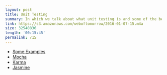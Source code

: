 ```yaml
---
layout: post
title: Unit Testing
summary: In which we talk about what unit testing is and some of the benefits.
link: https://s3.amazonaws.com/weboftomorrow/2016-01-07-15.m4a
size: 32540836
length: '00:15:45'
permalink: /15
---
```


- [Some Examples](https://github.com/aharris88/javascript-katas)
- [Mocha](http://mochajs.org/)
- [Karma](http://karma-runner.github.io/0.13/index.html)
- [Jasmine](http://jasmine.github.io/)
